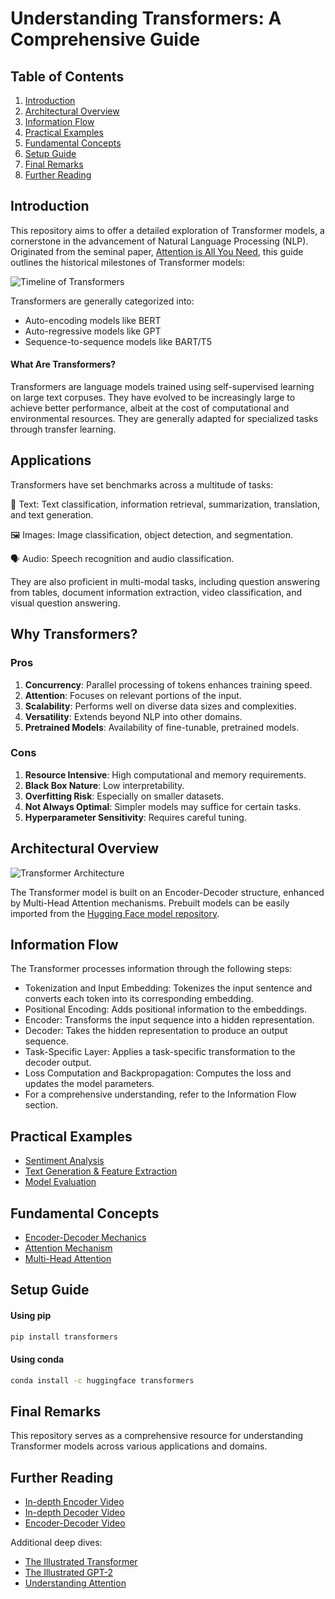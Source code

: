 # Understanding Transformers: A Comprehensive Guide

## Table of Contents
1. [Introduction](#introduction)
2. [Architectural Overview](#architectural-overview)
3. [Information Flow](#information-flow)
4. [Practical Examples](#practical-examples)
5. [Fundamental Concepts](#fundamental-concepts)
6. [Setup Guide](#setup-guide)
7. [Final Remarks](#final-remarks)
8. [Further Reading](#further-reading)

## Introduction

This repository aims to offer a detailed exploration of Transformer models, a cornerstone in the advancement of Natural Language Processing (NLP). Originated from the seminal paper, [Attention is All You Need](https://arxiv.org/pdf/1706.03762.pdf), this guide outlines the historical milestones of Transformer models:

![Timeline of Transformers](./src/Transformers_timeline.jpg)

Transformers are generally categorized into:
- Auto-encoding models like BERT
- Auto-regressive models like GPT
- Sequence-to-sequence models like BART/T5

#### What Are Transformers?

Transformers are language models trained using self-supervised learning on large text corpuses. They have evolved to be increasingly large to achieve better performance, albeit at the cost of computational and environmental resources. They are generally adapted for specialized tasks through transfer learning.



## Applications

Transformers have set benchmarks across a multitude of tasks:

📝 Text: Text classification, information retrieval, summarization, translation, and text generation.
  
🖼️ Images: Image classification, object detection, and segmentation.

🗣️ Audio: Speech recognition and audio classification.

They are also proficient in multi-modal tasks, including question answering from tables, document information extraction, video classification, and visual question answering.



## Why Transformers?

### Pros
1. **Concurrency**: Parallel processing of tokens enhances training speed.
2. **Attention**: Focuses on relevant portions of the input.
3. **Scalability**: Performs well on diverse data sizes and complexities.
4. **Versatility**: Extends beyond NLP into other domains.
5. **Pretrained Models**: Availability of fine-tunable, pretrained models.

### Cons
1. **Resource Intensive**: High computational and memory requirements.
2. **Black Box Nature**: Low interpretability.
3. **Overfitting Risk**: Especially on smaller datasets.
4. **Not Always Optimal**: Simpler models may suffice for certain tasks.
5. **Hyperparameter Sensitivity**: Requires careful tuning.



## Architectural Overview

![Transformer Architecture](./src/transformer_design.jpg)

The Transformer model is built on an Encoder-Decoder structure, enhanced by Multi-Head Attention mechanisms. Prebuilt models can be easily imported from the [Hugging Face model repository](https://huggingface.co/models).



## Information Flow

The Transformer processes information through the following steps:

- Tokenization and Input Embedding: Tokenizes the input sentence and converts each token into its corresponding embedding.
- Positional Encoding: Adds positional information to the embeddings.
- Encoder: Transforms the input sequence into a hidden representation.
- Decoder: Takes the hidden representation to produce an output sequence.
- Task-Specific Layer: Applies a task-specific transformation to the decoder output.
- Loss Computation and Backpropagation: Computes the loss and updates the model parameters.
- For a comprehensive understanding, refer to the Information Flow section.



## Practical Examples

- [Sentiment Analysis](./src/TextClassification.ipynb)
- [Text Generation & Feature Extraction](./src/transformer_tutorial_pytorch.ipynb)
- [Model Evaluation](./src/transformer_tutorial_pytorch.ipynb)



## Fundamental Concepts

- [Encoder-Decoder Mechanics](./src/Encoder-Decoder.ipynb)
- [Attention Mechanism](./src/Attention.ipynb)
- [Multi-Head Attention](./src/Multi_Head.ipynb)



## Setup Guide

#### Using pip
```bash
pip install transformers
```

#### Using conda
```bash
conda install -c huggingface transformers
```



## Final Remarks

This repository serves as a comprehensive resource for understanding Transformer models across various applications and domains.



## Further Reading

- [In-depth Encoder Video](https://www.youtube.com/watch?v=H39Z_720T5s&t=0s)
- [In-depth Decoder Video](https://www.youtube.com/watch?v=d_ixlCubqQw&t=0s)
- [Encoder-Decoder Video](https://www.youtube.com/watch?v=0_4KEb08xrE&t=0s)

Additional deep dives:
- [The Illustrated Transformer](https://jalammar.github.io/illustrated-transformer/)
- [The Illustrated GPT-2](https://jalammar.github.io/illustrated-gpt2/)
- [Understanding Attention](https://jalammar.github.io/visualizing-neural-machine-translation-mechanics-of-seq2seq-models-with-attention/)


